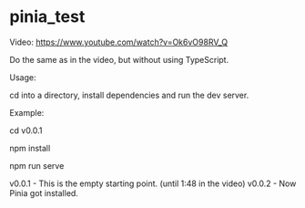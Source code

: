 # pinia_test

Video:  https://www.youtube.com/watch?v=Ok6vO98RV_Q

Do the same as in the video, but without using TypeScript.

Usage:

cd into a directory, install dependencies and run the dev server.

Example:

cd v0.0.1

npm install

npm run serve



v0.0.1 - This is the empty starting point. (until 1:48 in the video)
v0.0.2 - Now Pinia got installed.

